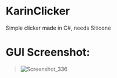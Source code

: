 # KarinClicker
Simple clicker made in C#, needs Siticone

# GUI Screenshot:

> ![Screenshot_336](https://github.com/Desistirei/KarinClicker/assets/35118711/adfaf5d9-ed1d-49cb-ad0c-bc7f275c6fc6)
